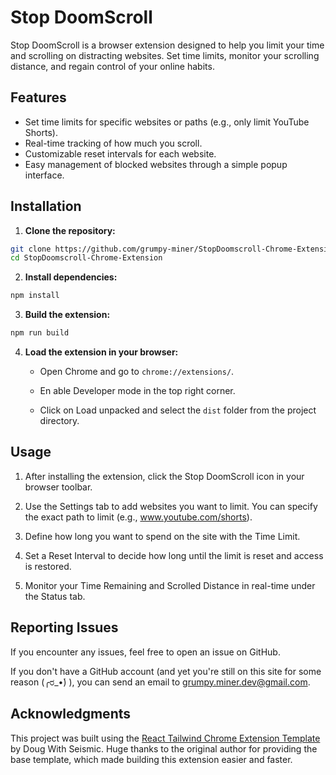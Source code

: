 # Stop DoomScroll

Stop DoomScroll is a browser extension designed to help you limit your time and scrolling on distracting websites. Set time limits, monitor your scrolling distance, and regain control of your online habits.

## Features

- Set time limits for specific websites or paths (e.g., only limit YouTube Shorts).
- Real-time tracking of how much you scroll.
- Customizable reset intervals for each website.
- Easy management of blocked websites through a simple popup interface.

## Installation

1. **Clone the repository:**

```bash
git clone https://github.com/grumpy-miner/StopDoomscroll-Chrome-Extension.git
cd StopDoomscroll-Chrome-Extension
```

2. **Install dependencies:**

```bash
npm install
```

3. **Build the extension:**

```bash
npm run build
```

4. **Load the extension in your browser:**
    - Open Chrome and go to `chrome://extensions/`.

    - En able Developer mode in the top right corner.

    - Click on Load unpacked and select the `dist` folder from the project directory.

## Usage
1. After installing the extension, click the Stop DoomScroll icon in your browser toolbar.

2. Use the Settings tab to add websites you want to limit. You can specify the exact path to limit (e.g., www.youtube.com/shorts).

3. Define how long you want to spend on the site with the Time Limit.

4. Set a Reset Interval to decide how long until the limit is reset and access is restored.

5. Monitor your Time Remaining and Scrolled Distance in real-time under the Status tab.

## Reporting Issues
If you encounter any issues, feel free to open an issue on GitHub.

If you don't have a GitHub account (and yet you're still on this site for some reason  (╭ರ_•́) ), you can send an email to grumpy.miner.dev@gmail.com.


## Acknowledgments

This project was built using the [React Tailwind Chrome Extension Template](https://github.com/dougwithseismic/react-tailwind-chrome-extension-template) by Doug With Seismic. Huge thanks to the original author for providing the base template, which made building this extension easier and faster.